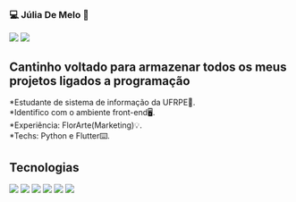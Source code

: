### 💻 Júlia De Melo 📱

[<img src="https://img.shields.io/badge/linkedin-%230077B5.svg?&style=for-the-badge&logo=linkedin&logoColor=white" />](https://www.linkedin.com/in/júlia-de-melo-albuquerque/) <img src="https://img.shields.io/badge/juliarexsteam@hotmail.com-0078D4?style=for-the-badge&logo=microsoft-outlook&logoColor=white" />

## Cantinho voltado para armazenar todos os meus projetos ligados a programação

*Estudante de sistema de informação da UFRPE📓.<br/>
*Identifico com o ambiente front-end🖥.<br/>
*Experiência: FlorArte(Marketing)💡.<br/>
*Techs: Python e Flutter⌨️.<br/>

## Tecnologias

<img src="https://img.shields.io/badge/Python-3776AB?style=for-the-badge&logo=python&logoColor=white" />
<img src="https://img.shields.io/badge/HTML5-E34F26?style=for-the-badge&logo=html5&logoColor=white" />
<img src="https://img.shields.io/badge/CSS3-1572B6?style=for-the-badge&logo=css3&logoColor=white" />
<img src="https://img.shields.io/badge/Flutter-02569B?style=for-the-badge&logo=flutter&logoColor=white" />
<img src="https://img.shields.io/badge/firebase-ffca28?style=for-the-badge&logo=firebase&logoColor=white" />
<img src="https://img.shields.io/badge/photoshop-ffca28?style=for-the-badge&logo=photoshop&logoColor=white" />

